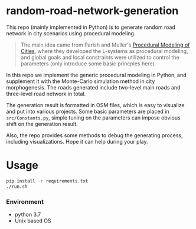 # random-road-network-generation
This repo (mainly implemented in Python) is to generate random road network in city scenarios using procedural modeling. 

> The main idea came from Parish and Muller's [Procedural Modeling of Cities](https://cgl.ethz.ch/Downloads/Publications/Papers/2001/p_Par01.pdf), where they developed the L-systems as procedural modeling, and global goals and local constraints were utilized to control the parameters (only introduce some basic princples here).

In this repo we implement the generic procedural modeling in Python, and supplement it with the Monte-Carlo simulation method in city morphogenesis. The roads generated include two-level main roads and three-level road network in total. 

The generation result is formatted in OSM files, which is easy to visualize and put into various projects. 
Some basic parameters are placed in `src/Constants.py`, simple tuning on the parameters can impose obvious shift on the generation result. 

Also, the repo provides some methods to debug the generating process, including visualizations. Hope it can help during your play.

# Usage
```bash
pip install -r requirements.txt
./run.sh
```
### Environment
- python 3.7
- Unix based OS
